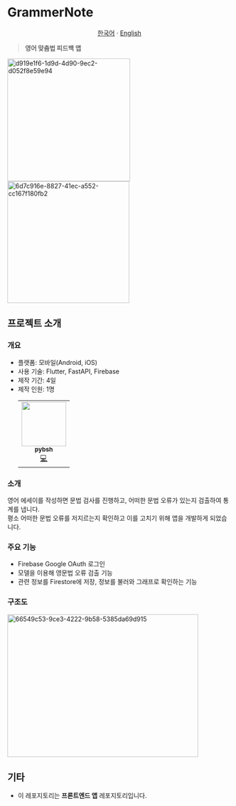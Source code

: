 # GrammerNote

<p align="center"><a href="https://github.com/pybsh/GrammerNote/blob/main/README.md">한국어</a> · <a href="https://github.com/pybsh/GrammerNote/blob/main/README.en_US.md">English</a></p>

> <b>영어 맞춤법 피드백 앱</b>

<img width="276" alt="d919e1f6-1d9d-4d90-9ec2-d052f8e59e94" src="https://github.com/user-attachments/assets/53ee7153-e252-46d7-bff3-051ef676ae95" />
<img width="274" alt="6d7c916e-8827-41ec-a552-cc167f180fb2" src="https://github.com/user-attachments/assets/990cd484-a4b0-4f2a-a152-409dce5c05ca" />


## 프로젝트 소개

### 개요
- 플랫폼: 모바일(Android, iOS)
- 사용 기술: Flutter, FastAPI, Firebase
- 제작 기간: 4일
- 제작 인원: 1명
  <table>
        <tr>
        <td align="center">
            <a href="https://github.com/pybsh">
            <img src="https://avatars.githubusercontent.com/u/59782214?v=4?s=100" width="100px;" alt=""/><br /><sub><b>pybsh</b></sub></a><br />
            <a href="#" title="코드 작성">💻</a>
        </td>
        </tr>
    </table>

### 소개
영어 에세이를 작성하면 문법 검사를 진행하고, 어떠한 문법 오류가 있는지 검출하여 통계를 냅니다. <br/>
평소 어떠한 문법 오류를 저지르는지 확인하고 이를 고치기 위해 앱을 개발하게 되었습니다.

### 주요 기능
- Firebase Google OAuth 로그인
- 모델을 이용해 영문법 오류 검출 기능
- 관련 정보를 Firestore에 저장, 정보를 불러와 그래프로 확인하는 기능

### 구조도

<img width="429" height="321" alt="66549c53-9ce3-4222-9b58-5385da69d915" src="https://github.com/user-attachments/assets/12b356ad-1527-472c-9efb-d40f7e693ebc" />

## 기타
- 이 레포지토리는 **프론트엔드 앱** 레포지토리입니다.
